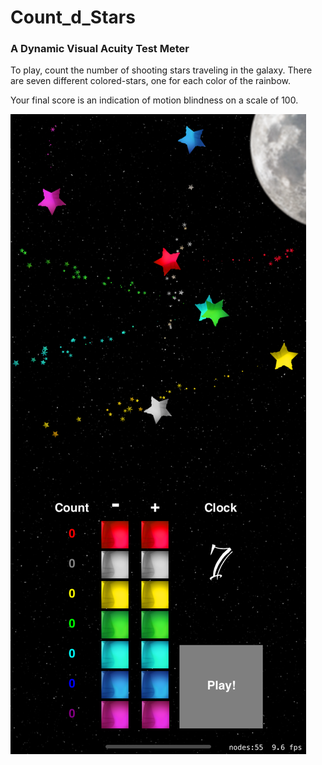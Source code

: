 # Count_d_Stars

### A Dynamic Visual Acuity Test Meter

To play, count the number of shooting stars traveling in the galaxy. There are seven different colored-stars, one for each color of the rainbow.

Your final score is an indication of motion blindness on a scale of 100.

<img src ="Simulator%20Screen%20Shot%20-%20iPhone%2011%20Pro%20Max%20-%202020-10-13%20at%2013.12.52.png"></a>
